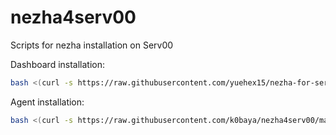 # nezha4serv00
 Scripts for nezha installation on Serv00

Dashboard installation:
```bash
bash <(curl -s https://raw.githubusercontent.com/yuehex15/nezha-for-serv00/main/install-dashboard.sh)
```

Agent installation:
```bash
bash <(curl -s https://raw.githubusercontent.com/k0baya/nezha4serv00/main/install-agent.sh)
```
